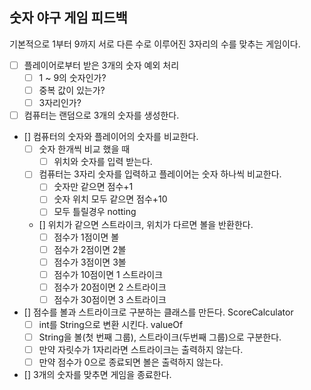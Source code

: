 ## 숫자 야구 게임 피드백

기본적으로 1부터 9까지 서로 다른 수로 이루어진 3자리의 수를 맞추는 게임이다.

- [ ] 플레이어로부터 받은 3개의 숫자 예외 처리
    - [ ] 1 ~ 9의 숫자인가?
    - [ ] 중복 값이 있는가?
    - [ ] 3자리인가?
- [ ] 컴퓨터는 랜덤으로 3개의 숫자를 생성한다.
- [] 컴퓨터의 숫자와 플레이어의 숫자를 비교한다.
    - [ ] 숫자 한개씩 비교 했을 때
      - [ ] 위치와 숫자를 입력 받는다.
    - [ ] 컴퓨터는 3자리 숫자를 입력하고 플레이어는 숫자 하나씩 비교한다.
      - [ ] 숫자만 같으면 점수+1 
      - [ ] 숫자 위치 모두 같으면 점수+10
      - [ ] 모두 틀릴경우 notting
    - [] 위치가 같으면 스트라이크, 위치가 다르면 볼을 반환한다.
      - [ ] 점수가 1점이면 볼
      - [ ] 점수가 2점이면 2볼
      - [ ] 점수가 3점이면 3볼
      - [ ] 점수가 10점이면 1 스트라이크
      - [ ] 점수가 20점이면 2 스트라이크
      - [ ] 점수가 30점이면 3 스트라이크
- [] 점수를 볼과 스트라이크로 구분하는 클래스를 만든다. ScoreCalculator
    - [ ] int를 String으로 변환 시킨다. valueOf
    - [ ] String을 볼(첫 번째 그룹), 스트라이크(두번째 그룹)으로 구분한다.
    - [ ] 만약 자릿수가 1자리라면 스트라이크는 출력하지 않는다.
    - [ ] 만약 점수가 0으로 종료되면 볼은 출력하지 않는다.
- [] 3개의 숫자를 맞추면 게임을 종료한다.
  